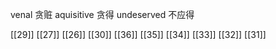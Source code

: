 




venal 贪赃
aquisitive 贪得
undeserved 不应得

[[29]]
[[27]]
[[26]]
[[30]]
[[36]]
[[35]]
[[34]]
[[33]]
[[32]]
[[31]]